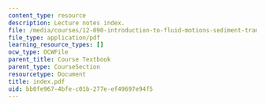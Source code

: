 ```yaml
---
content_type: resource
description: Lecture notes index.
file: /media/courses/12-090-introduction-to-fluid-motions-sediment-transport-and-current-generated-sedimentary-structures-fall-2006/bb0fe9674bfec01b277eef49697e94f5_index.pdf
file_type: application/pdf
learning_resource_types: []
ocw_type: OCWFile
parent_title: Course Textbook
parent_type: CourseSection
resourcetype: Document
title: index.pdf
uid: bb0fe967-4bfe-c01b-277e-ef49697e94f5
---
```


